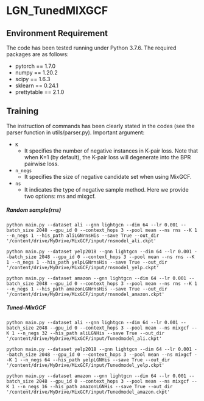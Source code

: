 # LGN_TunedMIXGCF
## Environment Requirement

The code has been tested running under Python 3.7.6. The required packages are as follows:

- pytorch == 1.7.0
- numpy == 1.20.2
- scipy == 1.6.3
- sklearn == 0.24.1
- prettytable == 2.1.0

## Training

The instruction of commands has been clearly stated in the codes (see the parser function in utils/parser.py). Important argument:

- `K`
  - It specifies the number of negative instances in K-pair loss. Note that when K=1 (by default), the K-pair loss will degenerate into the BPR pairwise loss.
- `n_negs`
  - It specifies the size of negative candidate set when using MixGCF.
- `ns`
  - It indicates the type of negative sample method. Here we provide two options: rns and mixgcf.

##### Random sample(rns)

```
python main.py --dataset ali --gnn lightgcn --dim 64 --lr 0.001 --batch_size 2048 --gpu_id 0 --context_hops 3 --pool mean --ns rns --K 1 --n_negs 1 --his_path aliLGNrnsHis --save True --out_dir '/content/drive/MyDrive/MixGCF/input/rnsmodel_ali.ckpt'

python main.py --dataset yelp2018 --gnn lightgcn --dim 64 --lr 0.001 --batch_size 2048 --gpu_id 0 --context_hops 3 --pool mean --ns rns --K 1 --n_negs 1 --his_path yelpLGNrnsHis --save True --out_dir '/content/drive/MyDrive/MixGCF/input/rnsmodel_yelp.ckpt'

python main.py --dataset amazon --gnn lightgcn --dim 64 --lr 0.001 --batch_size 2048 --gpu_id 0 --context_hops 3 --pool mean --ns rns --K 1 --n_negs 1 --his_path amazonLGNrnsHis --save True --out_dir '/content/drive/MyDrive/MixGCF/input/rnsmodel_amazon.ckpt'
```

#####  Tuned-MixGCF

```
python main.py --dataset ali --gnn lightgcn --dim 64 --lr 0.001 --batch_size 2048 --gpu_id 0 --context_hops 3 --pool mean --ns mixgcf --K 1 --n_negs 32 --his_path aliLGNHis --save True --out_dir '/content/drive/MyDrive/MixGCF/input/Tunedmodel_ali.ckpt'

python main.py --dataset yelp2018 --gnn lightgcn --dim 64 --lr 0.001 --batch_size 2048 --gpu_id 0 --context_hops 3 --pool mean --ns mixgcf --K 1 --n_negs 64 --his_path yelpLGNHis --save True --out_dir '/content/drive/MyDrive/MixGCF/input/Tunedmodel_yelp.ckpt'

python main.py --dataset amazon --gnn lightgcn --dim 64 --lr 0.001 --batch_size 2048 --gpu_id 0 --context_hops 3 --pool mean --ns mixgcf --K 1 --n_negs 16 --his_path amazonLGNHis --save True --out_dir '/content/drive/MyDrive/MixGCF/input/Tunedmodel_amazon.ckpt'

```
